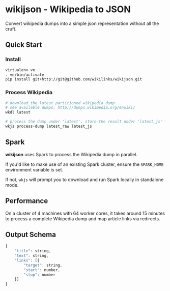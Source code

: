 wikijson - Wikipedia to JSON
============================

Convert wikipedia dumps into a simple json representation without all the cruft.

<!---Detailed documentation is available via: [wikijson.readthedocs.org](http://wikijson.readthedocs.org/en/latest/).-->

## Quick Start

### Install
```bash
virtualenv ve
. ve/bin/activate
pip install git+http://git@github.com/wikilinks/wikijson.git
```

### Process Wikipedia
```bash
# download the latest partitioned wikipedia dump
# see available dumps: http://dumps.wikimedia.org/enwiki/
wkdl latest

# process the dump under 'latest', store the result under 'latest_js'
wkjs process-dump latest_raw latest_js
```

## Spark

__wikijson__ uses Spark to process the Wikipedia dump in parallel.

If you'd like to make use of an existing Spark cluster, ensure the `SPARK_HOME` environment variable is set.

If not, `wkjs` will prompt you to download and run Spark locally in standalone mode.

## Performance

On a cluster of 4 machines with 64 worker cores, it takes around 15 minutes to process a complete Wikipedia dump and map article links via redirects.

## Output Schema

```javascript
{
    "title": string,
    "text": string,
    "links": [{
        "target": string,
        "start": number,
        "stop": number
    }]
}
```
